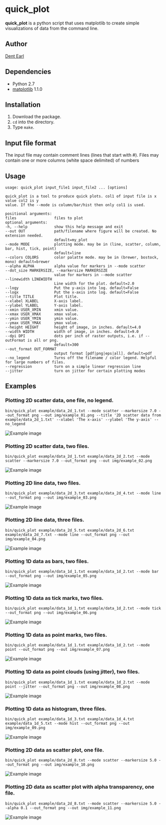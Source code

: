 # quick_plot

**quick_plot** is a python script that uses matplotlib to create simple visualizations of data from the command line.

## Author
[Dent Earl](https://github.com/dentearl/)

## Dependencies
* Python 2.7
* [matplotlib](http://matplotlib.sourceforge.net/) 1.1.0

## Installation
1. Download the package.
2. <code>cd</code> into the directory.
3. Type <code>make</code>.

## Input file format
The input file may contain comment lines (lines that start with #). Files may contain one or more columns (white space delimited) of numbers

## Usage
    usage: quick_plot input_file1 input_file2 ... [options]

    quick_plot is a tool to produce quick plots. col1 of input file is x value col2 is y
    value. If the --mode is column/bar/hist then only col1 is used.

    positional arguments:
    files                 files to plot
    optional arguments:
    -h, --help            show this help message and exit
    --out OUT             path/filename where figure will be created. No extension needed.
                          default=my_plot
    --mode MODE           plotting mode. may be in (line, scatter, column, bar, hist, tick, point)
                          default=line
    --colors COLORS       color palatte mode. may be in (brewer, bostock, mono) default=brewer
    --alpha ALPHA         alpha value for markers in --mode scatter
    --dot_size MARKERSIZE, --markersize MARKERSIZE
                          value for markers in --mode scatter
    --linewidth LINEWIDTH
                          Line width for the plot. default=2.0
    --logy                Put the y-axis into log. default=False
    --logx                Put the x-axis into log. default=False
    --title TITLE         Plot title.
    --xlabel XLABEL       X-axis label.
    --ylabel YLABEL       Y-axis label.
    --xmin USER_XMIN      xmin value.
    --xmax USER_XMAX      xmax value.
    --ymin USER_YMIN      ymin value.
    --ymax USER_YMAX      ymax value.
    --height HEIGHT       height of image, in inches. default=4.0
    --width WIDTH         width of image, in inches. default=9.0
    --dpi DPI             dots per inch of raster outputs, i.e. if --outFormat is all or png.
                          default=300
    --out_format OUT_FORMAT
                          output format [pdf|png|eps|all]. default=pdf
    --no_legend           Turns off the filename / color legend. Helpful for large numbers of files.
    --regression          turn on a simple linear regression line
    --jitter              turn on jitter for certain plotting modes


## Examples
### Plotting 2D scatter data, one file, no legend.

    bin/quick_plot example/data_2d_1.txt --mode scatter --markersize 7.0 --out_format png --out img/example_01.png --title '2D scatter data from example/data_2d_1.txt' --xlabel 'The x-axis' --ylabel 'The y-axis' --no_legend

![Example image](https://github.com/dentearl/quick_plot/raw/master/img/example_01.png)

### Plotting 2D scatter data, two files.

    bin/quick_plot example/data_2d_1.txt example/data_2d_2.txt --mode scatter --markersize 7.0 --out_format png --out img/example_02.png

![Example image](https://github.com/dentearl/quick_plot/raw/master/img/example_02.png)

### Plotting 2D line data, two files.

    bin/quick_plot example/data_2d_3.txt example/data_2d_4.txt --mode line --out_format png --out img/example_03.png

![Example image](https://github.com/dentearl/quick_plot/raw/master/img/example_03.png)

### Plotting 2D line data, three files.

    bin/quick_plot example/data_2d_5.txt example/data_2d_6.txt example/data_2d_7.txt --mode line --out_format png --out img/example_04.png

![Example image](https://github.com/dentearl/quick_plot/raw/master/img/example_04.png)

### Plotting 1D data as bars, two files.

    bin/quick_plot example/data_1d_1.txt example/data_1d_2.txt --mode bar --out_format png --out img/example_05.png

![Example image](https://github.com/dentearl/quick_plot/raw/master/img/example_05.png)

### Plotting 1D data as tick marks, two files.

    bin/quick_plot example/data_1d_1.txt example/data_1d_2.txt --mode tick --out_format png --out img/example_06.png

![Example image](https://github.com/dentearl/quick_plot/raw/master/img/example_06.png)

### Plotting 1D data as point marks, two files.

    bin/quick_plot example/data_1d_1.txt example/data_1d_2.txt --mode point --out_format png --out img/example_07.png

![Example image](https://github.com/dentearl/quick_plot/raw/master/img/example_07.png)

### Plotting 1D data as point clouds (using jitter), two files.

    bin/quick_plot example/data_1d_1.txt example/data_1d_2.txt --mode point --jitter --out_format png --out img/example_08.png

![Example image](https://github.com/dentearl/quick_plot/raw/master/img/example_08.png)

### Plotting 1D data as histogram, three files.

    bin/quick_plot example/data_1d_3.txt example/data_1d_4.txt example/data_1d_5.txt --mode hist --out_format png --out img/example_09.png

![Example image](https://github.com/dentearl/quick_plot/raw/master/img/example_09.png)

### Plotting 2D data as scatter plot, one file.

    bin/quick_plot example/data_2d_8.txt --mode scatter --markersize 5.0 --out_format png --out img/example_10.png

![Example image](https://github.com/dentearl/quick_plot/raw/master/img/example_10.png)

### Plotting 2D data as scatter plot with alpha transparency, one file.

    bin/quick_plot example/data_2d_8.txt --mode scatter --markersize 5.0 --alpha 0.1 --out_format png --out img/example_11.png

![Example image](https://github.com/dentearl/quick_plot/raw/master/img/example_11.png)
